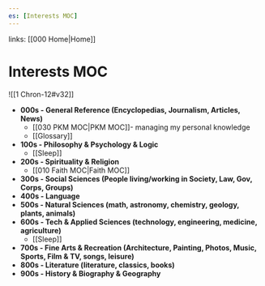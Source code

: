 ```yaml
---
es: [Interests MOC]
---
```

links: [[000 Home|Home]]
# Interests MOC
![[1 Chron-12#v32]]

* **000s - General Reference (Encyclopedias, Journalism, Articles, News)**
	* [[030 PKM MOC|PKM MOC]]- managing my personal knowledge
	* [[Glossary]]
* **100s - Philosophy & Psychology & Logic**
	* [[Sleep]]
* **200s - Spirituality & Religion**
	* [[010 Faith MOC|Faith MOC]]
* **300s - Social Sciences (People living/working in Society, Law, Gov, Corps, Groups)**
* **400s - Language**
* **500s - Natural Sciences (math, astronomy, chemistry, geology, plants, animals)**
* **600s - Tech & Applied Sciences (technology, engineering, medicine, agriculture)**
	* [[Sleep]]
* **700s - Fine Arts & Recreation (Architecture, Painting, Photos, Music, Sports, Film & TV, songs, leisure)**
* **800s - Literature (literature, classics, books)**
* **900s - History & Biography & Geography**